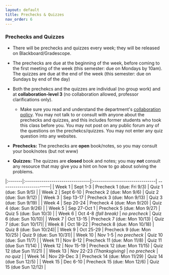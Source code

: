 ```yaml
---
layout: default 
title: Prechecks & Quizzes
nav_order: 6
---
```



### Prechecks and Quizzes

* There will be prechecks and quizzes every week; they  will be released on Blackboard/Gradescope. 

* The prechecks are due at the beginning of the week, before coming to the first meeting of the week (this semester: due on Mondays by 10am).  The quizzes are due at the end of the week (this semester: due on Sundays by end of the day)

* Both the prechekcs and the quizzes are individual (no group work) and  at __collaboration-level 3__ (no collaboration allowed, professor clarifications only).  
    *  Make sure you read and understand the department's [collaboration policy](https://turing.bowdoin.edu/dept/collab.php). You may not talk to or consult with anyone about the prechecks and quizzes, and this includes former students who took this class before you. You may not post on any public forum any of the questions on the prechekcs/quizzes. You may not enter any quiz question into any websites.  

*  __Prechecks:__ The prechecks are __open__ book/notes, so you may consult your book/notes (but not www) 

* __Quizzes:__ The quizzes are __closed__ book and notes; you may __not__ consult any resource that may give you a hint on how to go about solving the problems. 


|:-------|:--------------------------------|:-------------------------------| ------------------------|
| Week 1 | Sept  1-3                       | Precheck 1   (due: Fri 9/3)    | Quiz 1  (due: Sun 9/5)  | 
| Week 2 | Sept 6-10                       | Precheck 2   (due: Mon 9/6)    | Quiz 2  (due: Sun 9/12) | 
| Week 3 | Sep 13-17                       | Precheck 3   (due: Mon 9/13)   | Quiz 3  (due: Sun 9/19) |
| Week 4 | Sep 20-24                       | Precheck 4   (due: Mon 9/20)   | Quiz 4  (due: Sun 9/26) |
| Week 5 | Sep 27-Oct 1                    | Precheck 5   (due: Mon 9/27)   | Quiz 5  (due: Sun 10/3) |
| Week 6 | Oct 4-8    _(fall break)_       | _no precheck_                  | Quiz 6  (due: Sun 10/10)|
| Week 7 | Oct 13-15                       |  Precheck 7  (due: Mon 10/13)  | Quiz 7  (due: Sun 10/17)|
| Week 8 | Oct 18-22                       |  Precheck  8 (due: Mon 10/18)  | Quiz 8  (due: Sun 10/24)|
| Week 9 | Oct 25-29                       |  Precheck  9 (due: Mon 10/25)  | Quiz 9  (due: Sun 10/31)|
| Week 10 | Nov 1-5                        | _no precheck_                  | Quiz 10 (due: Sun 11/7) | 
| Week 11 | Nov 8-12                       | Precheck  11  (due: Mon 11/8)  | Quiz 11 (due Sun 11/14) |
| Week 12 | Nov 15-19                      | Precheck  12  (due: Mon 11/15) | Quiz 12 (due Sun 11/21) |
| Week 13 | Nov 22-23 _(Thanksgiving)_     | _no precheck_                  | _no quiz_               |
| Week 14 | Nov 29-Dec 3                   | Precheck  14  (due: Mon 11/29) | Quiz 14 (due Sun 12/5)  |
| Week 15 | Dec 6-10                       | Precheck 15   (due: Mon 12/6)  | Quiz 15 (due Sun 12/12) |



